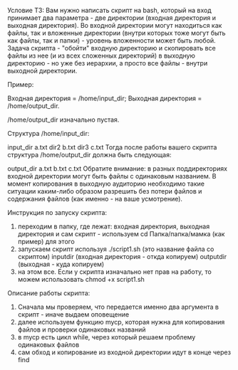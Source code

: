 Условие ТЗ:
Вам нужно написать скрипт на bash, который на вход принимает два параметра - две директории (входная директория и выходная директория). 
Во входной директории могут находиться как файлы, так и вложенные директории (внутри которых тоже могут быть как файлы, так и папки) - уровень вложенности может быть любой. 
Задача скрипта - "обойти" входную директорию и скопировать все файлы из нее (и из всех сложенных директорий) в выходную директорию - но уже без иерархии, а просто все файлы - внутри выходной директории.

Пример:

Входная директория = /home/input_dir; Выходная директория = /home/output_dir.

/home/output_dir изначально пустая.

Структура /home/input_dir:

input_dir
a.txt
dir2
b.txt
dir3
c.txt
Тогда после работы вашего скрипта структура /home/output_dir должна быть следующая:

output_dir
a.txt
b.txt
c.txt
Обратите внимание: в разных поддиректориях входной директории могут быть файлы с одинаковым названием. В момент копирования в выходную аудиторию необходимо такие ситуации каким-либо образом разрешить без потери файлов и содержания файлов (как именно - на ваше усмотрение).


Инструкция по запуску скрипта:
1) переходим в папку, где лежат: входная директория, выходная директория и сам скрипт - используем cd Папка/папка/мамка (как пример) для этого
2) запускаем скрипт используя ./script1.sh (это название файла со скриптом) inputdir (входная директория - откда копируем) outputdir (выходная - куда копируем)
3) на этом все. Если у скрипта изначально нет прав на работу, то можем использовать chmod +x script1.sh


Описание работы скрипта:
1) Сначала мы проверяем, что передается именно два аргумента в скрипт - иначе выдаем оповещение
2) далее используем функцию mycp, которая нужна для копирования файлов и проверки одинаковых названий
3) в mycp есть цикл while, через который решаем проблему одинаковых файлов
4) сам обход и копирование из входной директории идут в конце через find
